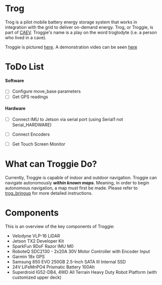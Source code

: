 # Trog
Trog is a pilot mobile battery energy storage system that works in integration with the grid to deliver on-demand energy. Trog, or Troggie, is part of [CAEV](http://smartgrid.ucla.edu/CAEV/). Troggie's name is a play on the word troglodyte (i.e. a person who lived in a cave). 

Troggie is pictured [here](documentation/images/troggie.png). A demonstration video can be seen [here](https://www.youtube.com/watch?v=KBPcC1sAmNI&feature=youtu.be)



ToDo List
========

#### Software
* [ ] Configure move_base parameters
* [ ] Get GPS readings

#### Hardware
* [ ] Connect IMU to Jetson via serial port (using Serial1 not Serial_HARDWARE)
* [ ] Connect Encoders
* [ ] Get Touch Screen Monitor



What can Troggie Do?
========

Currently, Troggie is capable of indoor and outdoor navigation. Troggie can navigate autonomously ***within known maps***. 
Meaning, in order to begin autonomous navigation, a map must first be made. Please refer to [trog_bringup](./ros/src/trog_bringup)
for more detailed instructions. 

Components
========
This is an overview of the key components of Troggie:

- Velodyne VLP-16 LiDAR
- Jetson TX2 Developer Kit
- SparkFun 9DoF Razor IMU M0
- RoboteQ SDC2130 - 2x20A 30V Motor Controller with Encoder Input
- Garmin 18x GPS
- Samsung 850 EVO 250GB 2.5-Inch SATA III Internal SSD
- 24V LiFeMnPO4 Prismatic Battery 100Ah
- Superdroid IG52-DB4, 4WD All Terrain Heavy Duty Robot Platform (with customized upper deck)
